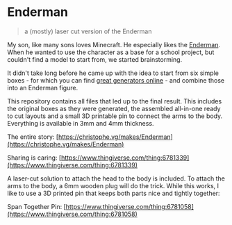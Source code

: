 # Enderman

> a (mostly) laser cut version of the Enderman

My son, like many sons loves Minecraft. He especially likes the [Enderman](https://minecraft.fandom.com/wiki/Enderman). When he wanted to use the character as a base for a school project, but couldn't find a model to start from, we started brainstorming.

It didn't take long before he came up with the idea to start from six simple boxes - for which you can find [great generators online](https://boxes.hackerspace-bamberg.de) - and combine those into an Enderman figure.

This repository contains all files that led up to the final result. This includes the original boxes as they were generated, the assembled all-in-one ready to cut layouts and a small 3D printable pin to connect the arms to the body. Everything is available in 3mm and 4mm thickness.

The entire story:  [https://christophe.vg/makes/Enderman](https://christophe.vg/makes/Enderman)

Sharing is caring:  [https://www.thingiverse.com/thing:6781339](https://www.thingiverse.com/thing:6781339)

A laser-cut solution to attach the head to the body is included. To attach the arms to the body, a 6mm wooden plug will do the trick. While this works, I like to use a 3D printed pin that keeps both parts nice and tightly together: 

Span Together Pin:  [https://www.thingiverse.com/thing:6781058](https://www.thingiverse.com/thing:6781058)
